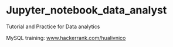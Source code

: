 # Jupyter_notebook_data_analyst
Tutorial and Practice for Data analytics

MySQL training:
www.hackerrank.com/hualivnico
